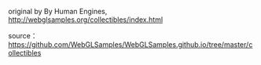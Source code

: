 original by By Human Engines, http://webglsamples.org/collectibles/index.html

source：https://github.com/WebGLSamples/WebGLSamples.github.io/tree/master/collectibles
